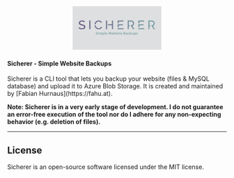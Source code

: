 <p align="center">
    <img title="Sicherer - Simple Website Backups" height="100" src="./sicherer-logo.png" />
</p>

<h4>Sicherer - Simple Website Backups</h4>
Sicherer is a CLI tool that lets you backup your website (files & MySQL database) and upload it to Azure Blob Storage. It is created and maintained by [Fabian Hurnaus](https://fahu.at).

<strong>Note: Sicherer is in a very early stage of development. I do not guarantee an error-free execution of the tool nor do I adhere for any non-expecting behavior (e.g. deletion of files).</strong> 


------

## License

Sicherer is an open-source software licensed under the MIT license.
